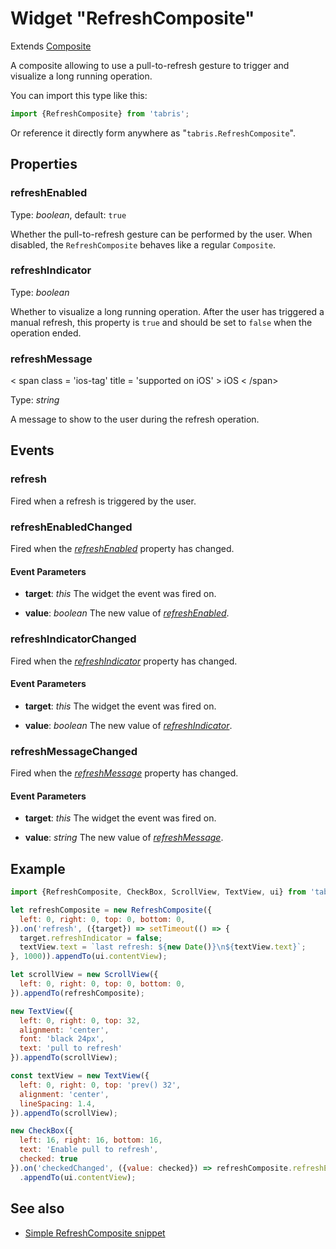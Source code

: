 ---
---
# Widget "RefreshComposite"

Extends [Composite](Composite.md)

A composite allowing to use a pull-to-refresh gesture to trigger and visualize a long running operation.

You can import this type like this:
```js
import {RefreshComposite} from 'tabris';
```
Or reference it directly form anywhere as "`tabris.RefreshComposite`".
## Properties

### refreshEnabled


Type: *boolean*, default: `true`

Whether the pull-to-refresh gesture can be performed by the user. When disabled, the `RefreshComposite` behaves like a regular `Composite`.

### refreshIndicator


Type: *boolean*

Whether to visualize a long running operation. After the user has triggered a manual refresh, this property is `true` and should be set to `false` when the operation ended.

### refreshMessage
<p class="platforms"> < span class = 'ios-tag' title = 'supported on iOS' > iOS < /span></p>

Type: *string*

A message to show to the user during the refresh operation.


## Events

### refresh

Fired when a refresh is triggered by the user.
### refreshEnabledChanged

Fired when the [*refreshEnabled*](#refreshEnabled) property has changed.

#### Event Parameters 
- **target**: *this*
    The widget the event was fired on.

- **value**: *boolean*
    The new value of [*refreshEnabled*](#refreshEnabled).


### refreshIndicatorChanged

Fired when the [*refreshIndicator*](#refreshIndicator) property has changed.

#### Event Parameters 
- **target**: *this*
    The widget the event was fired on.

- **value**: *boolean*
    The new value of [*refreshIndicator*](#refreshIndicator).


### refreshMessageChanged

Fired when the [*refreshMessage*](#refreshMessage) property has changed.

#### Event Parameters 
- **target**: *this*
    The widget the event was fired on.

- **value**: *string*
    The new value of [*refreshMessage*](#refreshMessage).





## Example
```js
import {RefreshComposite, CheckBox, ScrollView, TextView, ui} from 'tabris';

let refreshComposite = new RefreshComposite({
  left: 0, right: 0, top: 0, bottom: 0,
}).on('refresh', ({target}) => setTimeout(() => {
  target.refreshIndicator = false;
  textView.text = `last refresh: ${new Date()}\n${textView.text}`;
}, 1000)).appendTo(ui.contentView);

let scrollView = new ScrollView({
  left: 0, right: 0, top: 0, bottom: 0,
}).appendTo(refreshComposite);

new TextView({
  left: 0, right: 0, top: 32,
  alignment: 'center',
  font: 'black 24px',
  text: 'pull to refresh'
}).appendTo(scrollView);

const textView = new TextView({
  left: 0, right: 0, top: 'prev() 32',
  alignment: 'center',
  lineSpacing: 1.4,
}).appendTo(scrollView);

new CheckBox({
  left: 16, right: 16, bottom: 16,
  text: 'Enable pull to refresh',
  checked: true
}).on('checkedChanged', ({value: checked}) => refreshComposite.refreshEnabled = checked)
  .appendTo(ui.contentView);
```
## See also

- [Simple RefreshComposite snippet](https://github.com/eclipsesource/tabris-js/tree/v3.0.0-beta1/snippets/refreshcomposite.js)
